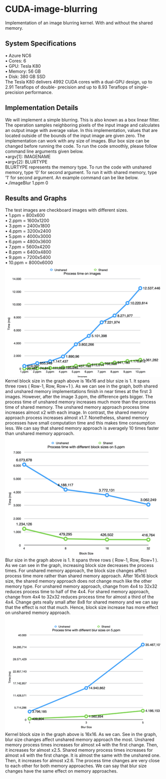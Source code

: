 # CUDA-image-blurring
Implementation of an image blurring kernel. With and without the shared memory.
## System Specifications
• Azure NC6 </br>
• Cores: 6 </br>
• GPU: Tesla K80 </br>
• Memory: 56 GB </br>
• Disk: 380 GB SSD </br>
The Tesla K80 delivers 4992 CUDA cores with a dual-GPU design, up to 2.91 Teraflops of double- precision and up to 8.93 Teraflops of single-precision performance.

## Implementation Details
We will implement a simple blurring. This is also known as a box linear filter. The operation samples neighboring pixels of the input image and calculates an output image with average value. In this implementation, values that are located outside of the bounds of the input image are given zero. The implementation can work with any size of images. Blur box size can be changed before running the code.
To run the code smoothly, please follow command line arguments given below. </br>
  •argv[1]: IMAGENAME </br>
  •argv[2]: BLURTYPE </br>
BLURTYPE represents the memory type. To run the code with unshared memory, type ‘0’ for second argument. To run it with shared memory, type ‘1’ for second argument.
An example command can be like below.</br>
  •./imageBlur 1.ppm 0 </br>
  
  ## Results and Graphs
  The test images are checkboard images with different sizes. </br>
  • 1.ppm = 800x600 </br>
  • 2.ppm = 1600x1200 </br>
  • 3.ppm = 2400x1800 </br>
  • 4.ppm = 3200x2400 </br>
  • 5.ppm = 4000x3000 </br>
  • 6.ppm = 4800x3600 </br>
  • 7.ppm = 5600x4200 </br>
  • 8.ppm = 6400x4800 </br>
  • 9.ppm = 7200x5400 </br>
  • 10.ppm = 8000x6000 </br>
  ![Graph1](https://github.com/nuwandda/CUDA-image-blurring/blob/main/graph1.jpg "Graph 1") </br>
  Kernel block size in the graph above is 16x16 and blur size is 1. It spans three rows
( Row-1, Row, Row+1 ). As we can see in the graph, both shared and unshared memory implementations finish in near times at the first 3 images. However, after the image 3.ppm, the difference gets bigger. The process time of unshared memory increases much more than the process time of shared memory. The unshared memory approach process time increases almost x2 with each image. In contrast, the shared memory approach process increases almost x1.7. Nonetheless, shared memory processes have small computation time and this makes time consumption less. We can say that shared memory approach is averagely 10 times faster than unshared memory approach. </br>
 ![Graph2](https://github.com/nuwandda/CUDA-image-blurring/blob/main/graph2.jpg "Graph 2") </br>
 Blur size in the graph above is 1. It spans three rows ( Row-1, Row, Row+1 ). As we can see in the graph, increasing block size decreases the process times. For unshared memory approach, the block size changes affect process time more rather than shared memory approach. After 16x16 block size, the shared memory approach does not change much like the other memory type. For unshared memory approach, change from 4x4 to 32x32 reduces process time to half of the 4x4. For shared memory approach, change from 4x4 to 32x32 reduces process time for almost a third of the 4x4. Change gets really small after 8x8 for shared memory and we can say that the effect is not that much. Hence, block size increase has more effect on unshared memory approach.</br>
![Graph3](https://github.com/nuwandda/CUDA-image-blurring/blob/main/graph3.jpg "Graph 3") </br> 
Kernel block size in the graph above is 16x16. As we can. See in the graph, blur size changes affect unshared memory approach the most. Unshared memory process times increases for almost x4 with the first change. Then, it increases for almost x2.5. Shared memory process times increases for almost x4 with the first change. It is almost the same with the unshared one. Then, it increases for almost x2.6. The process time changes are very close to each other for both memory approaches. We can say that blur size changes have the same effect on memory approaches.</br>
